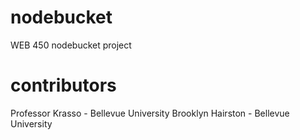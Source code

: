 # nodebucket
WEB 450 nodebucket project
# contributors
Professor Krasso - Bellevue University
Brooklyn Hairston - Bellevue University
